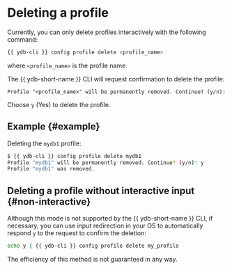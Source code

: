 # Deleting a profile

Currently, you can only delete profiles interactively with the following command:

```bash
{{ ydb-cli }} config profile delete <profile_name>
```

where `<profile_name>` is the profile name.

The {{ ydb-short-name }} CLI will request confirmation to delete the profile:

```text
Profile "<profile_name>" will be permanently removed. Continue? (y/n):
```

Choose `y` (Yes) to delete the profile.

## Example {#example}

Deleting the `mydb1` profile:

```bash
$ {{ ydb-cli }} config profile delete mydb1
Profile "mydb1" will be permanently removed. Continue? (y/n): y
Profile "mydb1" was removed.
```

## Deleting a profile without interactive input {#non-interactive}

Although this mode is not supported by the {{ ydb-short-name }} CLI, if necessary, you can use input redirection in your OS to automatically respond `y` to the request to confirm the deletion:

```bash
echo y | {{ ydb-cli }} config profile delete my_profile
```

The efficiency of this method is not guaranteed in any way.

